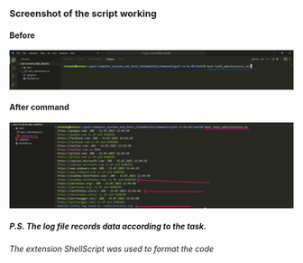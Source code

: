 ### Screenshot of the script working


#### Before 
![before_working](./before_work.png)

#### After command

![after_command](./after_command.png)


##### P.S. The log file records data according to the task.

###### The extension ShellScript was used to format the code